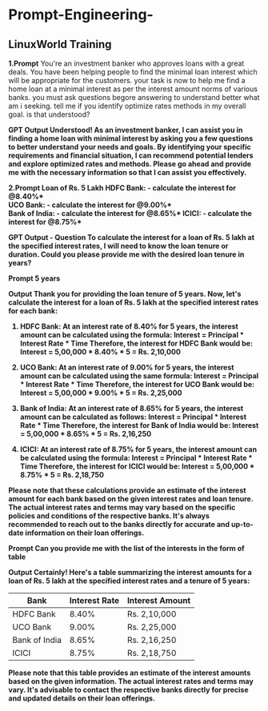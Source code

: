 # Prompt-Engineering-
LinuxWorld Training 
------------------------------------------------------------------------------------------------------------------------------------------------------------------


<b>1.Prompt</b>
You're an investment banker who approves loans with a great deals. You have been helping people to find the minimal loan interest which will be appropriate for the customers. 
your task is now to help me find a home loan at a minimal interest as per the interest amount norms of various banks. you must ask questions begore answering to understand better what am i seeking. tell me if you identify optimize rates methods in my overall goal. is that understood?


<b>GPT Output<b>
Understood! As an investment banker, I can assist you in finding a home loan with minimal interest by asking you a few questions to better understand your needs and goals. By identifying your specific requirements and financial situation, I can recommend potential lenders and explore optimized rates and methods. Please go ahead and provide me with the necessary information so that I can assist you effectively.


<b>2.Prompt<b>
Loan of Rs. 5 Lakh
HDFC Bank: - calculate the interest for @8.40%*  
UCO Bank: - calculate the interest for @9.00%*  
Bank of India: - calculate the interest for @8.65%*
ICICI: - calculate the interest for @8.75%*


<b>GPT Output - Question<b>
To calculate the interest for a loan of Rs. 5 lakh at the specified interest rates, I will need to know the loan tenure or duration. Could you please provide me with the desired loan tenure in years?


<b>Prompt<b>
5 years


<b>Output<b>
Thank you for providing the loan tenure of 5 years. Now, let's calculate the interest for a loan of Rs. 5 lakh at the specified interest rates for each bank:

1. HDFC Bank: At an interest rate of 8.40% for 5 years, the interest amount can be calculated using the formula:
   Interest = Principal * Interest Rate * Time
   Therefore, the interest for HDFC Bank would be:
   Interest = 5,00,000 * 8.40% * 5
                  = Rs. 2,10,000

2. UCO Bank: At an interest rate of 9.00% for 5 years, the interest amount can be calculated using the same formula:
   Interest = Principal * Interest Rate * Time
   Therefore, the interest for UCO Bank would be:
   Interest = 5,00,000 * 9.00% * 5
                  = Rs. 2,25,000

3. Bank of India: At an interest rate of 8.65% for 5 years, the interest amount can be calculated as follows:
   Interest = Principal * Interest Rate * Time
   Therefore, the interest for Bank of India would be:
   Interest = 5,00,000 * 8.65% * 5
                  = Rs. 2,16,250

4. ICICI: At an interest rate of 8.75% for 5 years, the interest amount can be calculated using the formula:
   Interest = Principal * Interest Rate * Time
   Therefore, the interest for ICICI would be:
   Interest = 5,00,000 * 8.75% * 5
                  = Rs. 2,18,750

Please note that these calculations provide an estimate of the interest amount for each bank based on the given interest rates and loan tenure. The actual interest rates and terms may vary based on the specific policies and conditions of the respective banks. It's always recommended to reach out to the banks directly for accurate and up-to-date information on their loan offerings.


<b>Prompt<b>
Can you provide me with the list of the interests in the form of table


<b>Output<b>
Certainly! Here's a table summarizing the interest amounts for a loan of Rs. 5 lakh at the specified interest rates and a tenure of 5 years:

| Bank             | Interest Rate | Interest Amount |
|------------------|---------------|-----------------|
| HDFC Bank        | 8.40%         | Rs. 2,10,000    |
| UCO Bank         | 9.00%         | Rs. 2,25,000    |
| Bank of India    | 8.65%         | Rs. 2,16,250    |
| ICICI            | 8.75%         | Rs. 2,18,750    |

Please note that this table provides an estimate of the interest amounts based on the given information. The actual interest rates and terms may vary. It's advisable to contact the respective banks directly for precise and updated details on their loan offerings.
